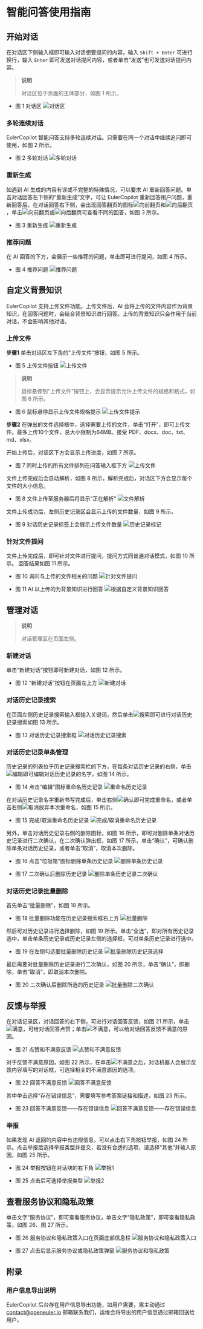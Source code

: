 # 智能问答使用指南

## 开始对话

在对话区下侧输入框即可输入对话想要提问的内容，输入 `Shift + Enter` 可进行换行，输入 `Enter` 即可发送对话提问内容，或者单击“发送”也可发送对话提问内容。

> **说明**
>
> 对话区位于页面的主体部分，如图 1 所示。

- 图 1 对话区
  ![对话区](./pictures/chat-area.png)

### 多轮连续对话

EulerCopilot 智能问答支持多轮连续对话。只需要在同一个对话中继续追问即可使用，如图 2 所示。

- 图 2 多轮对话
  ![多轮对话](./pictures/context-support.png)

### 重新生成

如遇到 AI 生成的内容有误或不完整的特殊情况，可以要求 AI 重新回答问题。单击对话回答左下侧的“重新生成”文字，可让 EulerCopilot 重新回答用户问题，重新回答后，在对话回答右下侧，会出现回答翻页的图标![向前翻页](./pictures/icon-arrow-prev.png)和![向后翻页](./pictures/icon-arrow-next.png)，单击![向前翻页](./pictures/icon-arrow-prev.png)或![向后翻页](./pictures/icon-arrow-next.png)可查看不同的回答，如图 3 所示。

- 图 3 重新生成
  ![重新生成](./pictures/regenerate.png)

### 推荐问题

在 AI 回答的下方，会展示一些推荐的问题，单击即可进行提问，如图 4 所示。

- 图 4 推荐问题
  ![推荐问题](./pictures/recommend-questions.png)

## 自定义背景知识

EulerCopilot 支持上传文件功能。上传文件后，AI 会将上传的文件内容作为背景知识，在回答问题时，会结合背景知识进行回答。上传的背景知识只会作用于当前对话，不会影响其他对话。

### 上传文件

**步骤1** 单击对话区左下角的“上传文件”按钮，如图 5 所示。

- 图 5 上传文件按钮
  ![上传文件](./pictures/file-upload-btn.png)

> **说明**
>
> 鼠标悬停到“上传文件”按钮上，会显示提示允许上传文件的规格和格式，如图 6 所示。

- 图 6 鼠标悬停显示上传文件规格提示
  ![上传文件提示](./pictures/file-upload-btn-prompt.png)

**步骤2** 在弹出的文件选择框中，选择需要上传的文件，单击“打开”，即可上传文件。最多上传10个文件，总大小限制为64MB。接受 PDF、docx、doc、txt、md、xlsx。

开始上传后，对话区下方会显示上传进度，如图 7 所示。

- 图 7 同时上传的所有文件排列在问答输入框下方
  ![上传文件](./pictures/file-upload-uploading.png)

文件上传完成后会自动解析，如图 8 所示，解析完成后，对话区下方会显示每个文件的大小信息。

- 图 8 文件上传至服务器后将显示“正在解析”
  ![文件解析](./pictures/file-upload-parsing.png)

文件上传成功后，左侧历史记录区会显示上传的文件数量，如图 9 所示。

- 图 9 对话历史记录标签上会展示上传文件数量
  ![历史记录标记](./pictures/file-upload-history-tag.png)

### 针对文件提问

文件上传完成后，即可针对文件进行提问，提问方式同普通对话模式，如图 10 所示。
回答结果如图 11 所示。

- 图 10 询问与上传的文件相关的问题
  ![针对文件提问](./pictures/file-upload-ask-against-file.png)

- 图 11 AI 以上传的为背景知识进行回答
  ![根据自定义背景知识回答](./pictures/file-upload-showcase.png)

## 管理对话

> **说明**
>
> 对话管理区在页面左侧。

### 新建对话

单击“新建对话”按钮即可新建对话，如图 12 所示。

- 图 12 “新建对话”按钮在页面左上方
  ![新建对话](./pictures/new-chat.png)

### 对话历史记录搜索

在页面左侧历史记录搜索输入框输入关键词，然后单击![搜索](./pictures/icon-search.png)即可进行对话历史记录搜索如图 13 所示。

- 图 13 对话历史记录搜索框
  ![对话历史记录搜索](./pictures/search-history.png)

### 对话历史记录单条管理

历史记录的列表位于历史记录搜索栏的下方，在每条对话历史记录的右侧，单击![编辑](./pictures/icon-edit.png)即可编辑对话历史记录的名字，如图 14 所示。

- 图 14 点击“编辑”图标重命名历史记录
  ![重命名历史记录](./pictures/rename-session.png)

在对话历史记录名字重新书写完成后，单击右侧![确认](./pictures/icon-confirm.png)即可完成重命名，或者单击右侧![取消](./pictures/icon-cancel.png)放弃本次重命名，如图 15 所示。

- 图 15 完成/取消重命名历史记录
  ![完成/取消重命名历史记录](./pictures/rename-session-confirmation.png)

另外，单击对话历史记录右侧的删除图标，如图 16 所示，即可对删除单条对话历史记录进行二次确认，在二次确认弹出框，如图 17 所示，单击“确认”，可确认删除单条对话历史记录，或者单击“取消”，取消本次删除。

- 图 16 点击“垃圾箱”图标删除单条历史记录
  ![删除单条历史记录](./pictures/delete-session.png)

- 图 17 二次确认后删除历史记录
  ![删除单条历史记录二次确认](./pictures/delete-session-confirmation.png)

### 对话历史记录批量删除

首先单击“批量删除”，如图 18 所示。

- 图 18 批量删除功能在历史记录搜索框右上方
  ![批量删除](./pictures/bulk-delete.png)

然后可对历史记录进行选择删除，如图 19 所示。单击“全选”，即对所有历史记录选中，单击单条历史记录或历史记录左侧的选择框，可对单条历史记录进行选中。

- 图 19 在左侧勾选要批量删除历史记录
  ![批量删除历史记录选择](./pictures/bulk-delete-multi-select.png)

最后需要对批量删除历史记录进行二次确认，如图 20 所示，单击“确认”，即删除，单击“取消”，即取消本次删除。

- 图 20 二次确认后删除所选的历史记录
  ![批量删除二次确认](./pictures/bulk-delete-confirmation.png)

## 反馈与举报

在对话记录区，对话回答的右下侧，可进行对话回答反馈，如图 21 所示，单击![满意](./pictures/icon-thumb-up.png)，可给对话回答点赞；单击![不满意](./pictures/icon-thumb-down.png)，可以给对话回答反馈不满意的原因。

- 图 21 点赞和不满意反馈
  ![点赞和不满意反馈](./pictures/feedback.png)

对于反馈不满意原因，如图 22 所示，在单击![不满意](./pictures/icon-thumb-down.png)之后，对话机器人会展示反馈内容填写的对话框，可选择相关的不满意原因的选项。

- 图 22 回答不满意反馈
  ![回答不满意反馈](./pictures/feedback-illegal.png)

其中单击选择“存在错误信息”，需要填写参考答案链接和描述，如图 23 所示。

- 图 23 回答不满意反馈——存在错误信息
  ![回答不满意反馈——存在错误信息](./pictures/feedback-misinfo.png)

### 举报

如果发现 AI 返回的内容中有违规信息，可以点击右下角按钮举报，如图 24 所示。点击举报后选择举报类型并提交，若没有合适的选项，请选择“其他”并输入原因，如图 25 所示。

- 图 24 举报按钮在对话块的右下角
  ![举报1](./pictures/report.png)

- 图 25 点击后可选择举报类型
  ![举报2](./pictures/report-options.png)

## 查看服务协议和隐私政策

单击文字“服务协议”，即可查看服务协议，单击文字“隐私政策”，即可查看隐私政策，如图 26、图 27 所示。

- 图 26 服务协议和隐私政策入口在页面底部信息栏
  ![服务协议和隐私政策入口](./pictures/privacy-policy-entry.png)

- 图 27 点击后显示服务协议或隐私政策弹窗
  ![服务协议和隐私政策](./pictures/privacy-policy.png)

## 附录

### 用户信息导出说明

EulerCopilot 后台存在用户信息导出功能，如用户需要，需主动通过 <contact@openeuler.io> 邮箱联系我们，运维会将导出的用户信息通过邮箱回送给用户。
